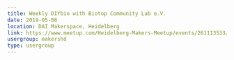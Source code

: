 ```yaml
---
title: Weekly DIYbio with Biotop Community Lab e.V.
date: 2019-05-08
location: DAI Makerspace, Heidelberg
link: https://www.meetup.com/Heidelberg-Makers-Meetup/events/261113533/
usergroup: makershd
type: usergroup
---
```

